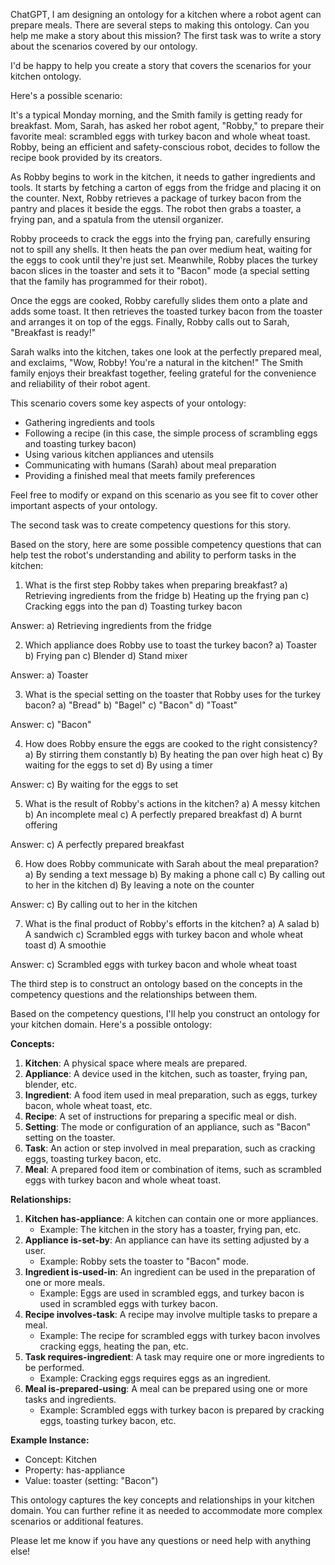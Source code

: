 ChatGPT, I am designing an ontology for a kitchen where a robot agent can prepare meals. There are several steps to making this ontology. Can you help me make a story about this mission? The first task was to write a story about the scenarios covered by our ontology.





I'd be happy to help you create a story that covers the scenarios for your kitchen ontology.

Here's a possible scenario:

It's a typical Monday morning, and the Smith family is getting ready for breakfast. Mom, Sarah, has asked her robot agent, "Robby," to prepare their favorite meal: scrambled eggs with turkey bacon and whole wheat toast. Robby, being an efficient and safety-conscious robot, decides to follow the recipe book provided by its creators.

As Robby begins to work in the kitchen, it needs to gather ingredients and tools. It starts by fetching a carton of eggs from the fridge and placing it on the counter. Next, Robby retrieves a package of turkey bacon from the pantry and places it beside the eggs. The robot then grabs a toaster, a frying pan, and a spatula from the utensil organizer.

Robby proceeds to crack the eggs into the frying pan, carefully ensuring not to spill any shells. It then heats the pan over medium heat, waiting for the eggs to cook until they're just set. Meanwhile, Robby places the turkey bacon slices in the toaster and sets it to "Bacon" mode (a special setting that the family has programmed for their robot).

Once the eggs are cooked, Robby carefully slides them onto a plate and adds some toast. It then retrieves the toasted turkey bacon from the toaster and arranges it on top of the eggs. Finally, Robby calls out to Sarah, "Breakfast is ready!"

Sarah walks into the kitchen, takes one look at the perfectly prepared meal, and exclaims, "Wow, Robby! You're a natural in the kitchen!" The Smith family enjoys their breakfast together, feeling grateful for the convenience and reliability of their robot agent.

This scenario covers some key aspects of your ontology:

* Gathering ingredients and tools
* Following a recipe (in this case, the simple process of scrambling eggs and toasting turkey bacon)
* Using various kitchen appliances and utensils
* Communicating with humans (Sarah) about meal preparation
* Providing a finished meal that meets family preferences

Feel free to modify or expand on this scenario as you see fit to cover other important aspects of your ontology.







The second task was to create competency questions for this story.





Based on the story, here are some possible competency questions that can help test the robot's understanding and ability to perform tasks in the kitchen:

1. What is the first step Robby takes when preparing breakfast?
a) Retrieving ingredients from the fridge
b) Heating up the frying pan
c) Cracking eggs into the pan
d) Toasting turkey bacon

Answer: a) Retrieving ingredients from the fridge

2. Which appliance does Robby use to toast the turkey bacon?
a) Toaster
b) Frying pan
c) Blender
d) Stand mixer

Answer: a) Toaster

3. What is the special setting on the toaster that Robby uses for the turkey bacon?
a) "Bread"
b) "Bagel"
c) "Bacon"
d) "Toast"

Answer: c) "Bacon"

4. How does Robby ensure the eggs are cooked to the right consistency?
a) By stirring them constantly
b) By heating the pan over high heat
c) By waiting for the eggs to set
d) By using a timer

Answer: c) By waiting for the eggs to set

5. What is the result of Robby's actions in the kitchen?
a) A messy kitchen
b) An incomplete meal
c) A perfectly prepared breakfast
d) A burnt offering

Answer: c) A perfectly prepared breakfast

6. How does Robby communicate with Sarah about the meal preparation?
a) By sending a text message
b) By making a phone call
c) By calling out to her in the kitchen
d) By leaving a note on the counter

Answer: c) By calling out to her in the kitchen

7. What is the final product of Robby's efforts in the kitchen?
a) A salad
b) A sandwich
c) Scrambled eggs with turkey bacon and whole wheat toast
d) A smoothie

Answer: c) Scrambled eggs with turkey bacon and whole wheat toast





The third step is to construct an ontology based on the concepts in the competency questions and the relationships between them.







Based on the competency questions, I'll help you construct an ontology for your kitchen domain. Here's a possible ontology:

**Concepts:**

1. **Kitchen**: A physical space where meals are prepared.
2. **Appliance**: A device used in the kitchen, such as toaster, frying pan, blender, etc.
3. **Ingredient**: A food item used in meal preparation, such as eggs, turkey bacon, whole wheat toast, etc.
4. **Recipe**: A set of instructions for preparing a specific meal or dish.
5. **Setting**: The mode or configuration of an appliance, such as "Bacon" setting on the toaster.
6. **Task**: An action or step involved in meal preparation, such as cracking eggs, toasting turkey bacon, etc.
7. **Meal**: A prepared food item or combination of items, such as scrambled eggs with turkey bacon and whole wheat toast.

**Relationships:**

1. **Kitchen has-appliance**: A kitchen can contain one or more appliances.
	* Example: The kitchen in the story has a toaster, frying pan, etc.
2. **Appliance is-set-by**: An appliance can have its setting adjusted by a user.
	* Example: Robby sets the toaster to "Bacon" mode.
3. **Ingredient is-used-in**: An ingredient can be used in the preparation of one or more meals.
	* Example: Eggs are used in scrambled eggs, and turkey bacon is used in scrambled eggs with turkey bacon.
4. **Recipe involves-task**: A recipe may involve multiple tasks to prepare a meal.
	* Example: The recipe for scrambled eggs with turkey bacon involves cracking eggs, heating the pan, etc.
5. **Task requires-ingredient**: A task may require one or more ingredients to be performed.
	* Example: Cracking eggs requires eggs as an ingredient.
6. **Meal is-prepared-using**: A meal can be prepared using one or more tasks and ingredients.
	* Example: Scrambled eggs with turkey bacon is prepared by cracking eggs, toasting turkey bacon, etc.

**Example Instance:**

* Concept: Kitchen
* Property: has-appliance
* Value: toaster (setting: "Bacon")

This ontology captures the key concepts and relationships in your kitchen domain. You can further refine it as needed to accommodate more complex scenarios or additional features.

Please let me know if you have any questions or need help with anything else!